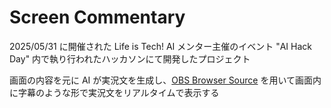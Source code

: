 # Screen Commentary

2025/05/31 に開催された Life is Tech! AI メンター主催のイベント "AI Hack Day" 内で執り行われたハッカソンにて開発したプロジェクト

画面の内容を元に AI が実況文を生成し、[OBS Browser Source](https://obsproject.com/kb/browser-source) を用いて画面内に字幕のような形で実況文をリアルタイムで表示する

